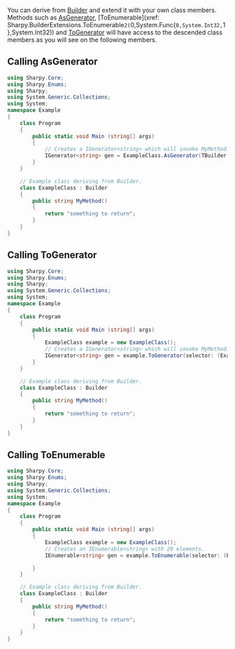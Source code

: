 You can derive from [Builder](xref:Sharpy.Builder) and extend it with your own class members.
Methods such as [AsGenerator](xref:Sharpy.Builder.AsGenerator``1(System.Func{Sharpy.Builder,``0})), [ToEnumerable](xref: Sharpy.BuilderExtensions.ToEnumerable``2(``0,System.Func{``0,System.Int32,``1},System.Int32)) and [ToGenerator](xref:Sharpy.BuilderExtensions.ToGenerator``2(``0,System.Func{``0,``1}))
will have access to the descended class members as you will see on the following members.

## Calling AsGenerator ##

```csharp
using Sharpy.Core;
using Sharpy.Enums;
using Sharpy;
using System.Generic.Collections;
using System;
namespace Example
{
    class Program
    {
        public static void Main (string[] args)
        {
            // Creates a IGenerator<string> which will invoke MyMethod.
            IGenerator<string> gen = ExampleClass.AsGenerator(TBuilder: new ExampleClass() , selector: (ExampleClass: e) => e.MyMethod()):
        }
    }

    // Example class deriving from Builder.
    class ExampleClass : Builder
    {
        public string MyMethod()
        {
            return "something to return";
        }
    }
}
```

## Calling ToGenerator ##

```csharp
using Sharpy.Core;
using Sharpy.Enums;
using Sharpy;
using System.Generic.Collections;
using System;
namespace Example
{
    class Program
    {
        public static void Main (string[] args)
        {
            ExampleClass example = new ExampleClass();
            // Creates a IGenerator<string> which will invoke MyMethod.
            IGenerator<string> gen = example.ToGenerator(selector: (ExampleClass e) => e.MyMethod());
        }
    }

    // Example class deriving from Builder.
    class ExampleClass : Builder
    {
        public string MyMethod()
        {
            return "something to return";
        }
    }
}

```
## Calling ToEnumerable ##

```csharp
using Sharpy.Core;
using Sharpy.Enums;
using Sharpy;
using System.Generic.Collections;
using System;
namespace Example
{
    class Program
    {
        public static void Main (string[] args)
        {
            ExampleClass example = new ExampleClass();
            // Creates an IEnumerable<string> with 20 elements.
            IEnumerable<string> gen = example.ToEnumerable(selector: (ExampleClass e) => e.MyMethod(), count: 20);

        }
    }

    // Example class deriving from Builder.
    class ExampleClass : Builder
    {
        public string MyMethod()
        {
            return "something to return";
        }
    }
}
```
